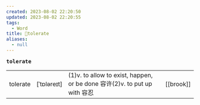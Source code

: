 ```yaml
---
created: 2023-08-02 22:20:50
updated: 2023-08-02 22:20:55
tags:
  - Word
title: 📖tolerate
aliases:
  - null
---
```


<pre><strong>tolerate</strong></pre>
|   |   |   |   |
|---|---|---|---|
|tolerate|[ˈtɒləreɪt]|(1)v. to allow to exist, happen, or be done 容许(2)v. to put up with 容忍|[[brook]]|